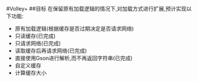 #Volley+
##目标
在保留原有加载逻辑的情况下,对加载方式进行扩展,预计实现以下功能:

* 原有加载逻辑(根据缓存是否过期决定是否请求网络)
* 只读缓存(已完成)
* 只请求网络(已完成)
* 读取缓存后再请求网络(已完成)
* 直接使用Gson进行解析,而不再返回字符串(已完成)
* 自定义缓存
* 计算缓存大小